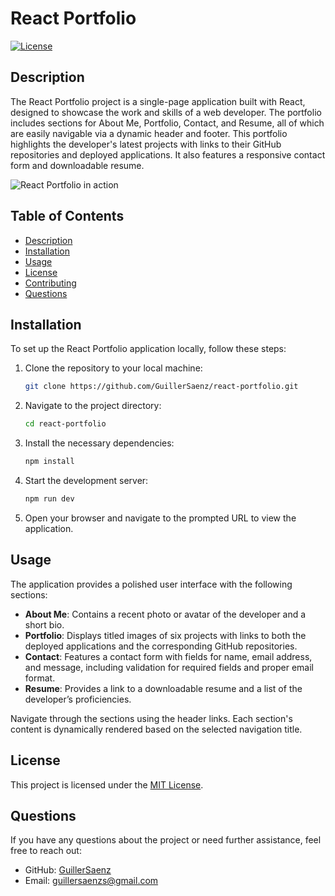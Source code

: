 # React Portfolio

[![License](https://img.shields.io/badge/License-MIT_License-green)](http://opensource.org/licenses/MIT)

## Description

The React Portfolio project is a single-page application built with React, designed to showcase the work and skills of a web developer. The portfolio includes sections for About Me, Portfolio, Contact, and Resume, all of which are easily navigable via a dynamic header and footer. This portfolio highlights the developer's latest projects with links to their GitHub repositories and deployed applications. It also features a responsive contact form and downloadable resume.

![React Portfolio in action](PICTURE_LINK_HERE)

## Table of Contents

-   [Description](#description)
-   [Installation](#installation)
-   [Usage](#usage)
-   [License](#license)
-   [Contributing](#contributing)
-   [Questions](#questions)

## Installation

To set up the React Portfolio application locally, follow these steps:

1. Clone the repository to your local machine:

    ```bash
    git clone https://github.com/GuillerSaenz/react-portfolio.git
    ```

2. Navigate to the project directory:

    ```bash
    cd react-portfolio
    ```

3. Install the necessary dependencies:

    ```bash
    npm install
    ```

4. Start the development server:

    ```bash
    npm run dev
    ```

5. Open your browser and navigate to the prompted URL to view the application.

## Usage

The application provides a polished user interface with the following sections:

-   **About Me**: Contains a recent photo or avatar of the developer and a short bio.
-   **Portfolio**: Displays titled images of six projects with links to both the deployed applications and the corresponding GitHub repositories.
-   **Contact**: Features a contact form with fields for name, email address, and message, including validation for required fields and proper email format.
-   **Resume**: Provides a link to a downloadable resume and a list of the developer’s proficiencies.

Navigate through the sections using the header links. Each section's content is dynamically rendered based on the selected navigation title.

## License

This project is licensed under the [MIT License](LICENSE).

## Questions

If you have any questions about the project or need further assistance, feel free to reach out:

-   GitHub: [GuillerSaenz](https://github.com/GuillerSaenz)
-   Email: guillersaenzs@gmail.com